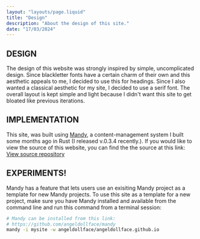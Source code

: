 ```yaml
---
layout: "layouts/page.liquid"
title: "Design"
description: "About the design of this site."
date: "17/03/2024"
---
```


## DESIGN

The design of this website was strongly inspired by simple, uncomplicated design. Since blackletter fonts have a certain charm of their own and this aesthetic appeals to me, I decided to use this for headings. Since I also wanted a classical aesthetic for my site, I decided to use a serif font. The overall layout is kept simple and light because I didn't want this site to get bloated like previous iterations.

## IMPLEMENTATION

This site, was built using [Mandy](https://github.com/angeldollface/mandy), a content-management system I built some months ago in Rust (I released v.0.3.4 recently.). If you would like to view the source of this website, you can find the the source at this link: [View source repository](https://github.com/angeldollface/angeldollface.github.io)

## EXPERIMENTS!

Mandy has a feature that lets users use an exisiting Mandy project as a template for new Mandy projects. To use this site as a template for a new project, make sure you have Mandy installed and available from the command line and run this command from a terminal session:

```bash
# Mandy can be installed from this link:
# https://github.com/angeldollface/mandy
mandy -i mysite -w angeldollface/angeldollface.github.io
```